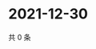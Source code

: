 # 2021-12-30

共 0 条

<!-- BEGIN WEIBO -->
<!-- 最后更新时间 Thu Dec 30 2021 03:12:14 GMT+0800 (China Standard Time) -->

<!-- END WEIBO -->
